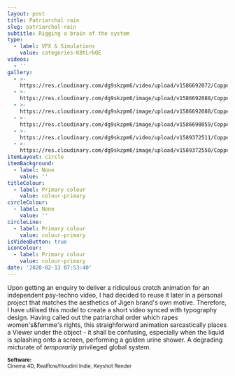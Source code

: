 ```yaml
---
layout: post
title: Patriarchal rain
slug: patriarchal-rain
subtitle: Rigging a brain of the system
type:
  - label: VFX & Simulations
    value: categories-K8tLrkQE
videos:
  - ''
gallery:
  - >-
    https://res.cloudinary.com/dg9skzpm6/video/upload/v1586692072/Copper%20piss%20Patriarchy/myqqb04odiyq1cbtavyn.mp4
  - >-
    https://res.cloudinary.com/dg9skzpm6/image/upload/v1586692088/Copper%20piss%20Patriarchy/fd2cixwk0sop4xfyou80.jpg
  - >-
    https://res.cloudinary.com/dg9skzpm6/image/upload/v1586692088/Copper%20piss%20Patriarchy/akso06ijmspifpwm2lv9.jpg
  - >-
    https://res.cloudinary.com/dg9skzpm6/image/upload/v1586698059/Copper%20piss%20Patriarchy/vtjwltskroqttrjtybgq.jpg
  - >-
    https://res.cloudinary.com/dg9skzpm6/video/upload/v1589372511/Copper%20piss%20Patriarchy/stwn0fayoijeqpe90mvd.mp4
  - >-
    https://res.cloudinary.com/dg9skzpm6/image/upload/v1589372550/Copper%20piss%20Patriarchy/cxnt0osovelotws4ab4y.jpg
itemLayout: circle
itemBackground:
  - label: None
    value: ''
titleColour:
  - label: Primary colour
    value: colour-primary
circleColour:
  - label: None
    value: ''
circleLine:
  - label: Primary colour
    value: colour-primary
isVideoButton: true
iconColour:
  - label: Primary colour
    value: colour-primary
date: '2020-02-13 07:53:40'
---
```

Upon getting an enquiry to deliver a ridiculous crotch animation for an independent psy-techno video, I had decided to reuse it later in a personal project that matches the aesthetics of Jigen brand's own motive. Therefore, I have utilised this model to create a short video synced with typography design. Having called out the patriarchal order which rapes women's&femme's rights, this straighforward animation sarcastically places a Viewer under the object - it shall be confusing, especially when the liquid is splashing onto a screen, performing a golden urine shower. A degrading micturate of _temporarily_ privileged global system.<small><br><br><b>Software:</b><br>Cinema 4D, Realflow/Houdini Indie, Keyshot Render</small>
